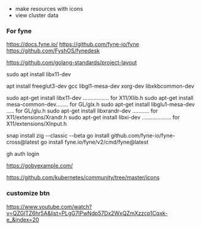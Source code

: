 * make resources with icons
* view cluster data

### For fyne
https://docs.fyne.io/
https://github.com/fyne-io/fyne
https://github.com/FyshOS/fynedesk

https://github.com/golang-standards/project-layout

sudo apt install libx11-dev

apt install freeglut3-dev gcc libgl1-mesa-dev xorg-dev libxkbcommon-dev

sudo apt-get install libx11-dev ................. for X11/Xlib.h
sudo apt-get install mesa-common-dev........ for GL/glx.h
sudo apt-get install libglu1-mesa-dev ..... for GL/glu.h
sudo apt-get install libxrandr-dev ........... for X11/extensions/Xrandr.h
sudo apt-get install libxi-dev ................... for X11/extensions/XInput.h

snap install zig --classic --beta
go install github.com/fyne-io/fyne-cross@latest
go install fyne.io/fyne/v2/cmd/fyne@latest

gh auth login

https://gobyexample.com/

https://github.com/kubernetes/community/tree/master/icons

### customize btn
https://www.youtube.com/watch?v=QZGlTZ6hr5A&list=PLgG7lPwNdp57Dx2WxQZmXzzcp1Cqxk-e_&index=20